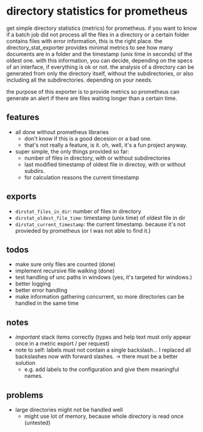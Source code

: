 # directory statistics for prometheus
get simple directory statistics (metrics) for prometheus. if you want to know if a batch job did not process all the files in a directory or a certain folder contains files with error information, this is the right place. the directory_stat_exporter provides minimal metrics to see how many documents are in a folder and the timestamp (unix time in seconds) of the oldest one. with this information, you can decide, depending on the specs of an interface, if everything is ok or not. the analysis of a directory can be generated from only the directory itself, without the subdirectories, or also including all the subdirectories. depending on your needs.

the purpose of this exporter is to provide metrics so prometheus can generate an alert if there are files waiting longer than a certain time.

## features
- all done without prometheus libraries
  - don't know if this is a good decesion or a bad one.
  - that's not really a feature, is it. oh, well, it's a fun project anyway.
- super simple, the only things provided so far:
  - number of files in directory, with or without subdirectories
  - last modified timestamp of oldest file in directoy, with or without subdirs.
  - for calculation reasons the current timestamp

## exports
- `dirstat_files_in_dir`: number of files in directory
- `dirstat_oldest_file_time`: timestamp (unix time) of oldest file in dir
- `dirstat_current_timestamp`: the current timestamp. because it's not provieded by prometheus (or I was not able to find it.)

## todos
- make sure only files are counted (done)
- implement recursive file walking (done)
- test handling of unc paths in windows (yes, it's targeted for windows.)
- better logging
- better error handling
- make information gathering concurrent, so more directories can be handled in the same time

## notes
- *important* stack items correctly (types and help text must only appear once in a metric export / per request)
- note to self: labels must not contain a single backslash... I replaced all backslashes now with forward slashes. -> there must be a better solution
  - e.g. add labels to the configuration and give them meaningful names.

## problems
- large directories might not be handled well
  - might use lot of memory, because whole directory is read once (untested)
